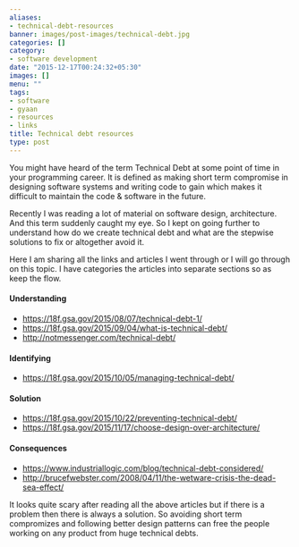 ```yaml
---
aliases:
- technical-debt-resources
banner: images/post-images/technical-debt.jpg
categories: []
category:
- software development
date: "2015-12-17T00:24:32+05:30"
images: []
menu: ""
tags:
- software
- gyaan
- resources
- links
title: Technical debt resources
type: post
---
```

You might have heard of the term Technical Debt at some point of time in your programming career. It is defined as making short term compromise in designing software systems and writing code to gain which makes it difficult to maintain the code & software in the future.

Recently I was reading a lot of material on software design, architecture. And this term suddenly caught my eye. So I kept on going further to understand how do we create technical debt and what are the stepwise solutions to fix or altogether avoid it.

Here I am sharing all the links and articles I went through or I will go through on this topic. I have categories the articles into separate sections so as keep the flow.

#### Understanding
- https://18f.gsa.gov/2015/08/07/technical-debt-1/
- https://18f.gsa.gov/2015/09/04/what-is-technical-debt/
- http://notmessenger.com/technical-debt/

#### Identifying
- https://18f.gsa.gov/2015/10/05/managing-technical-debt/

#### Solution
- https://18f.gsa.gov/2015/10/22/preventing-technical-debt/
- https://18f.gsa.gov/2015/11/17/choose-design-over-architecture/

#### Consequences
- https://www.industriallogic.com/blog/technical-debt-considered/
- http://brucefwebster.com/2008/04/11/the-wetware-crisis-the-dead-sea-effect/



It looks quite scary after reading all the above articles but if there is a problem then there is always a solution. So avoiding short term compromizes and following better design patterns can free the people working on any product from huge technical debts.
